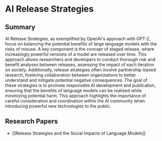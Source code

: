 # AI Release Strategies

## Summary
 AI Release Strategies, as exemplified by OpenAI's approach with GPT-2, focus on balancing the potential benefits of large language models with the risks of misuse. A key component is the concept of staged release, where increasingly powerful versions of a model are released over time. This approach allows researchers and developers to conduct thorough risk and benefit analyses between releases, assessing the impact of each iteration on society. Additionally, release strategies often involve partnership-based research, fostering collaboration between organizations to better understand and mitigate potential negative consequences. The goal of these strategies is to promote responsible AI development and publication, ensuring that the benefits of language models can be realized while minimizing potential harm. This approach highlights the importance of careful consideration and coordination within the AI community when introducing powerful new technologies to the public.
## Research Papers

- [[Release Strategies and the Social Impacts of Language Models]]

